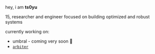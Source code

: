 hey, i am **ts0yu**

15, researcher and engineer focused on building optimized and robust systems

currently working on:
  - umbral - coming very soon 👀
  - [`arbiter`](https://github.com/primitivefinance/arbiter)


